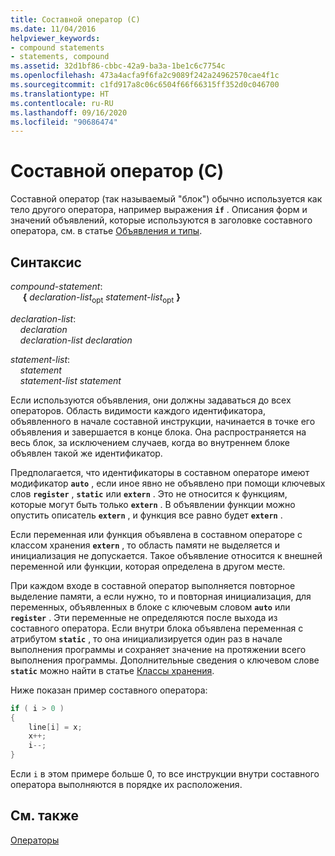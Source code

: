 ```yaml
---
title: Составной оператор (C)
ms.date: 11/04/2016
helpviewer_keywords:
- compound statements
- statements, compound
ms.assetid: 32d1bf86-cbbc-42a9-ba3a-1be1c6c7754c
ms.openlocfilehash: 473a4acfa9f6fa2c9089f242a24962570cae4f1c
ms.sourcegitcommit: c1fd917a8c06c6504f66f66315ff352d0c046700
ms.translationtype: HT
ms.contentlocale: ru-RU
ms.lasthandoff: 09/16/2020
ms.locfileid: "90686474"
---
```

# <a name="compound-statement-c"></a>Составной оператор (C)

Составной оператор (так называемый "блок") обычно используется как тело другого оператора, например выражения **`if`** . Описания форм и значений объявлений, которые используются в заголовке составного оператора, см. в статье [Объявления и типы](../c-language/declarations-and-types.md).

## <a name="syntax"></a>Синтаксис

*compound-statement*:<br/>
&nbsp;&nbsp;&nbsp;&nbsp; **{** *declaration-list*<sub>opt</sub> *statement-list*<sub>opt</sub> **}**

*declaration-list*:<br/>
&nbsp;&nbsp;&nbsp;&nbsp;*declaration*<br/>
&nbsp;&nbsp;&nbsp;&nbsp;*declaration-list* *declaration*

*statement-list*:<br/>
&nbsp;&nbsp;&nbsp;&nbsp;*statement*<br/>
&nbsp;&nbsp;&nbsp;&nbsp;*statement-list* *statement*

Если используются объявления, они должны задаваться до всех операторов. Область видимости каждого идентификатора, объявленного в начале составной инструкции, начинается в точке его объявления и завершается в конце блока. Она распространяется на весь блок, за исключением случаев, когда во внутреннем блоке объявлен такой же идентификатор.

Предполагается, что идентификаторы в составном операторе имеют модификатор **`auto`** , если иное явно не объявлено при помощи ключевых слов **`register`** , **`static`** или **`extern`** . Это не относится к функциям, которые могут быть только **`extern`** . В объявлении функции можно опустить описатель **`extern`** , и функция все равно будет **`extern`** .

Если переменная или функция объявлена в составном операторе с классом хранения **`extern`** , то область памяти не выделяется и инициализация не допускается. Такое объявление относится к внешней переменной или функции, которая определена в другом месте.

При каждом входе в составной оператор выполняется повторное выделение памяти, а если нужно, то и повторная инициализация, для переменных, объявленных в блоке с ключевым словом **`auto`** или **`register`** . Эти переменные не определяются после выхода из составного оператора. Если внутри блока объявлена переменная с атрибутом **`static`** , то она инициализируется один раз в начале выполнения программы и сохраняет значение на протяжении всего выполнения программы. Дополнительные сведения о ключевом слове **`static`** можно найти в статье [Классы хранения](../c-language/c-storage-classes.md).

Ниже показан пример составного оператора:

```C
if ( i > 0 )
{
    line[i] = x;
    x++;
    i--;
}
```

Если `i` в этом примере больше 0, то все инструкции внутри составного оператора выполняются в порядке их расположения.

## <a name="see-also"></a>См. также

[Операторы](../c-language/statements-c.md)

